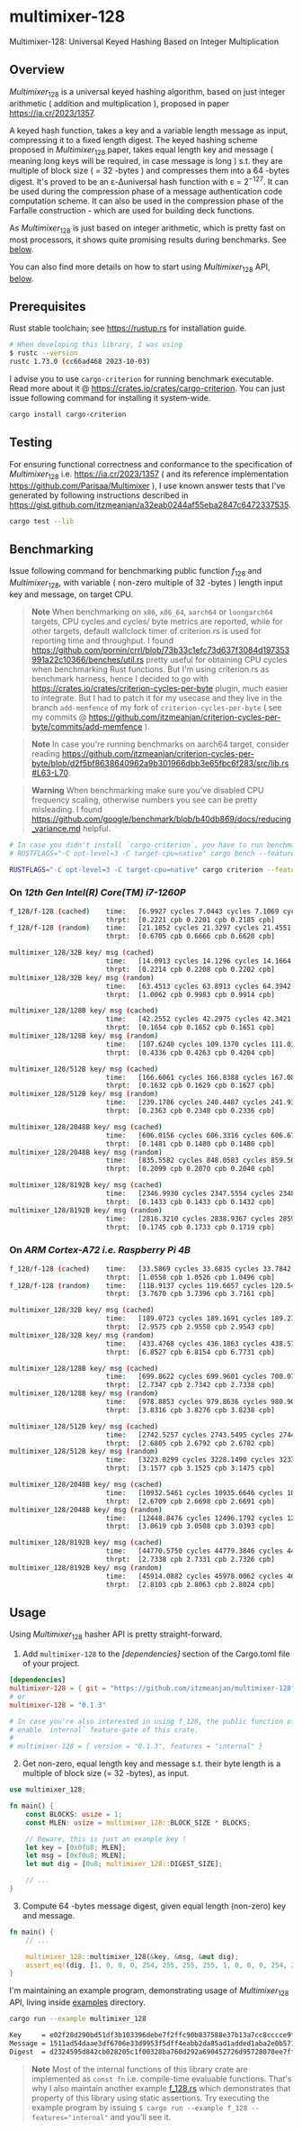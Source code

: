 # multimixer-128
Multimixer-128: Universal Keyed Hashing Based on Integer Multiplication

## Overview

$Multimixer_{128}$ is a universal keyed hashing algorithm, based on just integer arithmetic ( addition and multiplication ), proposed in paper https://ia.cr/2023/1357. 

A keyed hash function, takes a key and a variable length message as input, compressing it to a fixed length digest. The keyed hashing scheme proposed in $Multimixer_{128}$ paper, takes equal length key and message ( meaning long keys will be required, in case message is long ) s.t. they are multiple of block size ( = 32 -bytes ) and compresses them into a 64 -bytes digest. It's proved to be an ε-∆universal hash function with ε = $2^{−127}$. It can be used during the compression phase of a message authentication code computation scheme. It can also be used in the compression phase of the Farfalle construction - which are used for building deck functions.

As $Multimixer_{128}$ is just based on integer arithmetic, which is pretty fast on most processors, it shows quite promising results during benchmarks. See [below](#benchmarking).

You can also find more details on how to start using $Multimixer_{128}$ API, [below](#usage).

## Prerequisites

Rust stable toolchain; see https://rustup.rs for installation guide.

```bash
# When developing this library, I was using
$ rustc --version
rustc 1.73.0 (cc66ad468 2023-10-03)
```

I advise you to use `cargo-criterion` for running benchmark executable. Read more about it @ https://crates.io/crates/cargo-criterion. You can just issue following command for installing it system-wide.

```bash
cargo install cargo-criterion
```

## Testing

For ensuring functional correctness and conformance to the specification of $Multimixer_{128}$ i.e. https://ia.cr/2023/1357 ( and its reference implementation https://github.com/Parisaa/Multimixer ), I use known answer tests that I've generated by following instructions described in https://gist.github.com/itzmeanjan/a32eab0244af55eba2847c6472337535.

```bash
cargo test --lib
```

## Benchmarking

Issue following command for benchmarking public function $f_{128}$ and $Multimixer_{128}$, with variable ( non-zero multiple of 32 -bytes ) length input key and message, on target CPU.

> **Note**
When benchmarking on `x86`, `x86_64`, `aarch64` or `loongarch64` targets, CPU cycles and cycles/ byte metrics are reported, while for other targets, default wallclock timer of criterion.rs is used for reporting time and throughput. I found https://github.com/pornin/crrl/blob/73b33c1efc73d637f3084d197353991a22c10366/benches/util.rs pretty useful for obtaining CPU cycles when benchmarking Rust functions. But I'm using criterion.rs as benchmark harness, hence I decided to go with https://crates.io/crates/criterion-cycles-per-byte plugin, much easier to integrate. But I had to patch it for my usecase and they live in the branch `add-memfence` of my fork of `criterion-cycles-per-byte` ( see my commits @ https://github.com/itzmeanjan/criterion-cycles-per-byte/commits/add-memfence ).

> **Note**
In case you're running benchmarks on aarch64 target, consider reading https://github.com/itzmeanjan/criterion-cycles-per-byte/blob/d2f5bf8638640962a9b301966dbb3e65fbc6f283/src/lib.rs#L63-L70.

> **Warning**
When benchmarking make sure you've disabled CPU frequency scaling, otherwise numbers you see can be pretty misleading. I found https://github.com/google/benchmark/blob/b40db869/docs/reducing_variance.md helpful.

```bash
# In case you didn't install `cargo-criterion`, you have to run benchmark with
# RUSTFLAGS="-C opt-level=3 -C target-cpu=native" cargo bench --features="internal"

RUSTFLAGS="-C opt-level=3 -C target-cpu=native" cargo criterion --features="internal"
```

### On *12th Gen Intel(R) Core(TM) i7-1260P*

```bash
f_128/f-128 (cached)    time:   [6.9927 cycles 7.0443 cycles 7.1069 cycles]                      
                        thrpt:  [0.2221 cpb 0.2201 cpb 0.2185 cpb]
f_128/f-128 (random)    time:   [21.1852 cycles 21.3297 cycles 21.4551 cycles]                   
                        thrpt:  [0.6705 cpb 0.6666 cpb 0.6620 cpb]

multimixer_128/32B key/ msg (cached)                                                                             
                        time:   [14.0913 cycles 14.1296 cycles 14.1664 cycles]
                        thrpt:  [0.2214 cpb 0.2208 cpb 0.2202 cpb]
multimixer_128/32B key/ msg (random)                                                                            
                        time:   [63.4513 cycles 63.8913 cycles 64.3942 cycles]
                        thrpt:  [1.0062 cpb 0.9983 cpb 0.9914 cpb]

multimixer_128/128B key/ msg (cached)                                                                             
                        time:   [42.2552 cycles 42.2975 cycles 42.3421 cycles]
                        thrpt:  [0.1654 cpb 0.1652 cpb 0.1651 cpb]
multimixer_128/128B key/ msg (random)                                                                            
                        time:   [107.6240 cycles 109.1370 cycles 111.0124 cycles]
                        thrpt:  [0.4336 cpb 0.4263 cpb 0.4204 cpb]

multimixer_128/512B key/ msg (cached)                                                                            
                        time:   [166.6061 cycles 166.8388 cycles 167.0822 cycles]
                        thrpt:  [0.1632 cpb 0.1629 cpb 0.1627 cpb]
multimixer_128/512B key/ msg (random)                                                                            
                        time:   [239.1786 cycles 240.4487 cycles 241.9385 cycles]
                        thrpt:  [0.2363 cpb 0.2348 cpb 0.2336 cpb]

multimixer_128/2048B key/ msg (cached)                                                                            
                        time:   [606.0156 cycles 606.3316 cycles 606.6701 cycles]
                        thrpt:  [0.1481 cpb 0.1480 cpb 0.1480 cpb]
multimixer_128/2048B key/ msg (random)                                                                             
                        time:   [835.5582 cycles 848.0583 cycles 859.5641 cycles]
                        thrpt:  [0.2099 cpb 0.2070 cpb 0.2040 cpb]

multimixer_128/8192B key/ msg (cached)                                                                             
                        time:   [2346.9930 cycles 2347.5554 cycles 2348.2118 cycles]
                        thrpt:  [0.1433 cpb 0.1433 cpb 0.1432 cpb]
multimixer_128/8192B key/ msg (random)                                                                             
                        time:   [2816.3210 cycles 2838.9367 cycles 2859.1557 cycles]
                        thrpt:  [0.1745 cpb 0.1733 cpb 0.1719 cpb]
```

### On *ARM Cortex-A72 i.e. Raspberry Pi 4B*

```bash
f_128/f-128 (cached)    time:   [33.5869 cycles 33.6835 cycles 33.7842 cycles]                   
                        thrpt:  [1.0558 cpb 1.0526 cpb 1.0496 cpb]
f_128/f-128 (random)    time:   [118.9137 cycles 119.6657 cycles 120.5443 cycles]               
                        thrpt:  [3.7670 cpb 3.7396 cpb 3.7161 cpb]

multimixer_128/32B key/ msg (cached)                                                                            
                        time:   [189.0723 cycles 189.1691 cycles 189.2789 cycles]
                        thrpt:  [2.9575 cpb 2.9558 cpb 2.9543 cpb]
multimixer_128/32B key/ msg (random)                                                                             
                        time:   [433.4768 cycles 436.1863 cycles 438.5723 cycles]
                        thrpt:  [6.8527 cpb 6.8154 cpb 6.7731 cpb]

multimixer_128/128B key/ msg (cached)                                                                            
                        time:   [699.8622 cycles 699.9601 cycles 700.0751 cycles]
                        thrpt:  [2.7347 cpb 2.7342 cpb 2.7338 cpb]
multimixer_128/128B key/ msg (random)                                                                             
                        time:   [978.8853 cycles 979.8636 cycles 980.9012 cycles]
                        thrpt:  [3.8316 cpb 3.8276 cpb 3.8238 cpb]

multimixer_128/512B key/ msg (cached)                                                                             
                        time:   [2742.5257 cycles 2743.5495 cycles 2744.8465 cycles]
                        thrpt:  [2.6805 cpb 2.6792 cpb 2.6782 cpb]
multimixer_128/512B key/ msg (random)                                                                             
                        time:   [3223.0299 cycles 3228.1490 cycles 3233.4994 cycles]
                        thrpt:  [3.1577 cpb 3.1525 cpb 3.1475 cpb]

multimixer_128/2048B key/ msg (cached)                                                                             
                        time:   [10932.5461 cycles 10935.6646 cycles 10939.9686 cycles]
                        thrpt:  [2.6709 cpb 2.6698 cpb 2.6691 cpb]
multimixer_128/2048B key/ msg (random)                                                                             
                        time:   [12448.8476 cycles 12496.1792 cycles 12541.6384 cycles]
                        thrpt:  [3.0619 cpb 3.0508 cpb 3.0393 cpb]

multimixer_128/8192B key/ msg (cached)                                                                             
                        time:   [44770.5750 cycles 44779.3846 cycles 44790.3585 cycles]
                        thrpt:  [2.7338 cpb 2.7331 cpb 2.7326 cpb]
multimixer_128/8192B key/ msg (random)                                                                             
                        time:   [45914.0882 cycles 45978.0062 cycles 46044.7573 cycles]
                        thrpt:  [2.8103 cpb 2.8063 cpb 2.8024 cpb]
```

## Usage

Using $Multimixer_{128}$ hasher API is pretty straight-forward.

1) Add `multimixer-128` to the *[dependencies]* section of the Cargo.toml file of your project.

```toml
[dependencies]
multimixer-128 = { git = "https://github.com/itzmeanjan/multimixer-128" }
# or
multimixer-128 = "0.1.3"

# In case you're also interested in using f_128, the public function of multimixer-128,
# enable `internal` feature-gate of this crate.
#
# multimixer-128 = { version = "0.1.3", features = "internal" }
```

2) Get non-zero, equal length key and message s.t. their byte length is a multiple of block size (= 32 -bytes), as input.

```rust
use multimixer_128;

fn main() {
    const BLOCKS: usize = 1;
    const MLEN: usize = multimixer_128::BLOCK_SIZE * BLOCKS;

    // Beware, this is just an example key !
    let key = [0x0fu8; MLEN];
    let msg = [0xf0u8; MLEN];
    let mut dig = [0u8; multimixer_128::DIGEST_SIZE];

    // ...
}
```

3) Compute 64 -bytes message digest, given equal length (non-zero) key and message.

```rust
fn main() {
    // ...

    multimixer_128::multimixer_128(&key, &msg, &mut dig);
    assert_eq!(dig, [1, 0, 0, 0, 254, 255, 255, 255, 1, 0, 0, 0, 254, 255, 255, 255, 1, 0, 0, 0, 254, 255, 255, 255, 1, 0, 0, 0, 254, 255, 255, 255, 9, 0, 0, 0, 250, 255, 255, 255, 9, 0, 0, 0, 250, 255, 255, 255, 9, 0, 0, 0, 250, 255, 255, 255, 9, 0, 0, 0, 250, 255, 255, 255]);
}
```

I'm maintaining an example program, demonstrating usage of $Multimixer_{128}$ API, living inside [examples](./examples/) directory.

```bash
cargo run --example multimixer_128

Key     = e02f28d290bd51df3b103396debe7f2ffc90b837588e37b13a7cc8cccce9fa11
Message = 1511ad54daae3df6706e33d9953f5dff4eabb2da85ad1added1aba2e0b571397
Digest  = d2324595d842cb028205c1f00328ba760d292a690452726d95728070ee7ff21e8e6af14b1e4c6d15404e709fd1fec952da3e3b7b3fe7d038fca793f3b4d7661a
```

> **Note**
Most of the internal functions of this library crate are implemented as `const fn` i.e. compile-time evaluable functions. That's why I also maintain another example [f_128.rs](./examples/f_128.rs) which demonstrates that property of this library using static assertions. Try executing the example program by issuing `$ cargo run --example f_128 --features="internal"` and you'll see it.
